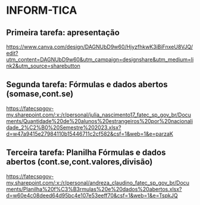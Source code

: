 # INFORM-TICA
## Primeira tarefa: apresentação 
https://www.canva.com/design/DAGNUbD9w60/HjyzfhkwK3iBiFnxeU8VJQ/edit?utm_content=DAGNUbD9w60&utm_campaign=designshare&utm_medium=link2&utm_source=sharebutton
## Segunda tarefa: Fórmulas e dados abertos (somase,cont.se)
https://fatecspgov-my.sharepoint.com/:x:/r/personal/julia_nascimento17_fatec_sp_gov_br/Documents/Quantidade%20de%20alunos%20estrangeiros%20por%20nacionalidade_2%C2%B0%20Semestre%202023.xlsx?d=w47a9415e27984110b15446711c2cf582&csf=1&web=1&e=parzaK
## Terceira tarefa: Planilha Fórmulas e dados abertos (cont.se,cont.valores,divisão)
https://fatecspgov-my.sharepoint.com/:x:/r/personal/andreza_claudino_fatec_sp_gov_br/Documents/Planilha%20f%C3%B3rmulas%20e%20dados%20abertos.xlsx?d=w60e4c08deed64d95bc4e107e53eeff70&csf=1&web=1&e=TspkJQ
